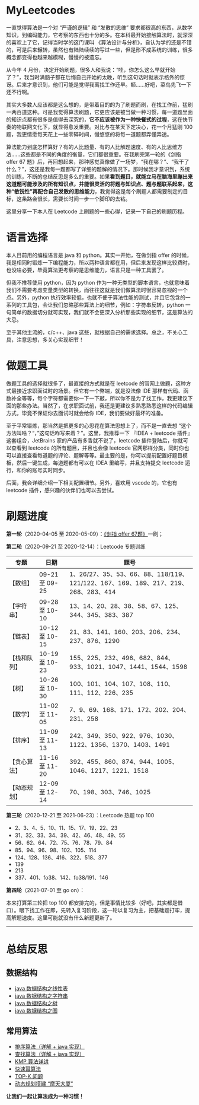 # MyLeetcodes

一直觉得算法是一个对 “严谨的逻辑” 和 “发散的思维” 要求都很高的东西，从数学知识，到编码能力，它考察的东西也十分的多。在本科最开始接触算法时，就深深的喜欢上了它，记得当时学的这门课叫 《算法设计与分析》，自认为学的还是不错的，可是后来辗转，虽然也有陆陆续续的写过一些，但是形不成系统的训练，很多概念都变得也越来越模糊，慢慢的被遗忘。

从今年 4 月份，决定开始刷题，很多人和我说：“哇，你怎么这么早就开始了？”，我当时满脑子都在后悔自己开始的太晚，听到这句话时就表示格外的惊讶。后来才意识到，他们可能是觉得我离找工作还早。额......好吧，菜鸟先飞一下还不行啊。

其实大多数人应该都是这么想的，是带着目的的为了刷题而刷，在找工作前，猛刷一两百道这种。可是我觉得算法刷题，它更应该是被当做一种习惯，每一道题里面的知识点都有很多是值得去深究的，**它不应该被作为一种快餐式的过程**，这在快节奏的物联网文化下，就显得愈发重要。对比与在某天下定决心，花一个月猛刚 100 题，我更情愿每天花上一些零碎时间，慢悠悠的将每一道题都弄懂弄透。

算法能力到底怎样算好？有的人比题量、有的人比解题速度、有的人比思维方法......这些都是不同的角度的衡量，它们都很重要。在我刷完第一轮的《剑指 offer 67 题》后，再回想起来，那种感觉真像做了一场梦，“我在哪？”、“我干了什么？”，这还是我每一题都写了详细的题解的情况下。那时候我才意识到，系统的训练，不断的总结反思是多么的重要。如果**看到题目，就能立马在脑海里蹦出来这道题可能涉及的所有知识点，并能很灵活的将题与知识点、题与题联系起来，这种“敏锐性”再配合自己发散的思维能力**，我觉得这是每个刷题人都需要制定的目标，这条路会很长，需要长时间一步一个脚印的去钻。

这里分享一下本人在 Leetcode 上刷题的一些心得，记录一下自己的刷题历程。


# 语言选择

本人目前用的编程语言是 java 和 python。其实一开始，在做剑指 offer 的时候，我是相同时锻炼一下编程能力，所以两种语言都在用，但后来发现这样比较费时，也没啥必要，毕竟算法更考察的是思维能力，语言只是一种工具罢了。   

但我不推荐使用 python，因为 python 作为一种无类型的脚本语言，也就意味着我们不需要考虑变量类型的转换，而往往这就是我们做算法时很容易忽视的一个点。另外，python 执行效率较低，也就不便于算法性能的测试，并且它包含的一系列的工具包，会让我们忽略那些算法上的细节，例如：字符串反转，python 一句简单的数据切分就可实现，我们就不会更深入分析那些实现的细节，这是算法的大忌。

至于其他主流的，c/c++、java 这些，就根据自己的需求选择。总之，不关心工具，注意思想，多关心实现细节！


# 做题工具

做题工具的选择就很多了，最直接的方式就是在 leetcode 的官网上做题，这种方式最接近求职面试时的场景。但它有一个弊端，就是没法像 IDE 那样有代码、函数补全等等，每个字符都需要你一下一下敲，所以你不是为了找工作，我更建议下面的那些办法。当然了，在求职面试前，我还是更建议多熟悉熟悉这样的代码编辑方式，毕竟不保证你去面试时就会给你 IDE，我们要做好最坏的准备。

至于平常锻炼，那当然是把更多的心思花在算法思想上了，而不是一直去想 “这个方法叫啥？“，”这句话咋写来着？”。这里，我推荐一下 『IDEA + leetcode 插件』 这套组合，JetBrains 家的产品有多香就不说了，leetcode 插件登陆后，你就可以查看到 leetcode 的所有题目，并且也会像 leetcode 官网那样分类，同时你也可以直接查看每道题的评论、题解等等。最主要的是，你可以提前配置好题目模板，然后一键生成，每道题都有可以在 IDEA 里编写，并且支持提交 leetcode 运行，和你的账号实时同步。

后面，我会详细介绍一下相关配置细节。另外，喜欢用 vscode 的，它也有 leetcode 插件，感兴趣的伙伴们也可以去尝试。 

# 刷题进度

**第一轮**（2020-04-05 至 2020-05-09）：[《剑指 offer 67题》](http://www.thebetterkong.cn/2020/04/05/DataStructure-Algorithm/Finger-offer67/)一刷；    

**第二轮**（2020-09-21 至 2020-12-14）：Leetcode 专题训练    

|专题|日期|题号|
|---|---|---|
|【数组】|09-21 至 09-25|1、26/27、35、53、66、88、118/119、121/122、167、169、189、217、219、268、283、414|
|【字符串】|09-28 至 10-10|13、14、20、28、38、58、67、125、344、345、383、387|
|【链表】|10-12 至 10-15|21、83、141、160、203、206、234、237、876、1290|
|【栈和队列】|10-19 至 10-23|155、225、232、496、682、844、933、1021、1047、1441、1544、1598|
|【树】|10-26 至 10-30|100、101、104、107、108、110、111、112、226、235|
|【数学】|11-02 至 11-05|7、9、69、168、171、172、202、204、231、258|
|【排序】|11-09 至 11-13|242、349、350、922、976、1030、1122、1356、1370、1403、1491|
|【贪心算法】|11-16 至 11-20|392、455、860、874、944、1005、1046、1217、1221、1518|
|【动态规划】|12-09 至 12-14|70、198、303、746、1025|

**第三轮**（2020-12-21 至 2021-06-23）：Leetcode 热题 top 100   
- 2、3、4、5、10、11、15、17、19、22、23 
- 31、32、33、34、39、42、46、48、49、55
- 56、62、64、72、75、76、78、79、84
- 85、94、96、98、102、105、114
- 124、128、136、416、322、518、377
- 139
- 213
- 337、401、fo38、142、fo38/191、146

**第四轮**（2021-07-01 至 go on）：

本来打算第三轮把 top 100 都安排完的，但是事情比较多（好吧，其实都是借口）。眼下找工作在即，先转入复习阶段，这一轮以复习为主，把基础题打牢，提高解题速度。这里可能就没有什么新题更新了。

---


# 总结反思

## 数据结构

- [java 数据结构之线性表](http://www.thebetterkong.cn/2020/06/27/DataStructure-Algorithm/DataStructure-LinearList/)
- [java 数据结构之字符串](http://www.thebetterkong.cn/2020/07/02/DataStructure-Algorithm/DataStructure-String/)
- [java 数据结构之树](http://www.thebetterkong.cn/2020/07/09/DataStructure-Algorithm/DataStructure-Tree/)
- [java 数据结构之图](http://www.thebetterkong.cn/2020/09/09/DataStructure-Algorithm/DataStructure-Graph/)



## 常用算法

- [排序算法（详解 + java 实现）](http://www.thebetterkong.cn/2020/06/04/DataStructure-Algorithm/SortingAlgorithm/)
- [查找算法（详解 + java 实现）](http://www.thebetterkong.cn/2020/06/15/DataStructure-Algorithm/SearchingAlgorithm/)
- [KMP 算法详讲](http://www.thebetterkong.cn/2020/10/02/DataStructure-Algorithm/KMP-Algorithm/)
- [快速幂算法](http://www.thebetterkong.cn/2021/03/13/DataStructure-Algorithm/FastEponentiation-Algorithm/#more)
- [TOP-K 问题](http://www.thebetterkong.cn/2021/03/21/DataStructure-Algorithm/TOP-K/)
- [动态规划搭建 “摩天大厦”](http://www.thebetterkong.cn/2021/05/22/DataStructure-Algorithm/DynamicProgramming/)


**让我们一起让算法成为一种习惯！**